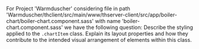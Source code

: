 For Project 'Warmduscher' considering file in path 'Warmduscher/thclient/src/main/www/thserver-client/src/app/boiler-chart/boiler-chart.component.sass' with name 'boiler-chart.component.sass' we have the following question: 
Describe the styling applied to the `.chartItem` class.  Explain its layout properties and how they contribute to the intended visual arrangement of elements within this class.